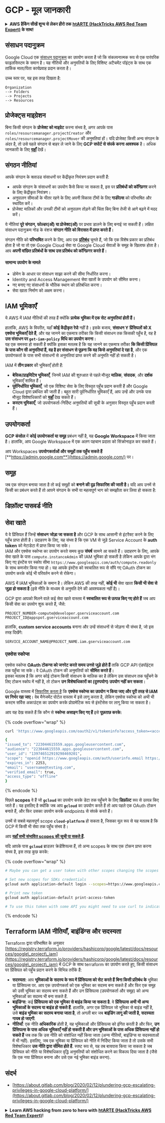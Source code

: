 # GCP - मूल जानकारी

<details>

<summary><strong>AWS हैकिंग सीखें शून्य से लेकर हीरो तक</strong> <a href="https://training.hacktricks.xyz/courses/arte"><strong>htARTE (HackTricks AWS Red Team Expert)</strong></a><strong> के साथ!</strong></summary>

HackTricks का समर्थन करने के अन्य तरीके:

* यदि आप चाहते हैं कि आपकी **कंपनी का विज्ञापन HackTricks में दिखाई दे** या **HackTricks को PDF में डाउनलोड करें**, तो [**सब्सक्रिप्शन प्लान्स**](https://github.com/sponsors/carlospolop) देखें!
* [**आधिकारिक PEASS & HackTricks स्वैग**](https://peass.creator-spring.com) प्राप्त करें
* [**The PEASS Family**](https://opensea.io/collection/the-peass-family) की खोज करें, हमारा विशेष [**NFTs**](https://opensea.io/collection/the-peass-family) संग्रह
* 💬 [**Discord group**](https://discord.gg/hRep4RUj7f) में **शामिल हों** या [**telegram group**](https://t.me/peass) में या **Twitter** 🐦 पर **मुझे फॉलो** करें [**@carlospolopm**](https://twitter.com/carlospolopm)**.**
* **अपनी हैकिंग ट्रिक्स साझा करें, HackTricks** [**HackTricks**](https://github.com/carlospolop/hacktricks) और [**HackTricks Cloud**](https://github.com/carlospolop/hacktricks-cloud) github repos में PRs सबमिट करके.

</details>

## **संसाधन पदानुक्रम**

Google Cloud एक [संसाधन पदानुक्रम](https://cloud.google.com/resource-manager/docs/cloud-platform-resource-hierarchy) का उपयोग करता है जो कि संकल्पनात्मक रूप से एक पारंपरिक फाइलसिस्टम के समान है। यह नीतियों और अनुमतियों के लिए विशिष्ट अटैचमेंट पॉइंट्स के साथ एक तार्किक माता/पिता कार्यप्रवाह प्रदान करता है।

उच्च स्तर पर, यह इस तरह दिखता है:
```
Organization
--> Folders
--> Projects
--> Resources
```
## **प्रोजेक्ट्स माइग्रेशन**

बिना किसी संगठन के **प्रोजेक्ट को माइग्रेट** करना संभव है, अगर आपके पास `roles/resourcemanager.projectCreator` और `roles/resourcemanager.projectMover` की अनुमतियां हों। यदि प्रोजेक्ट किसी अन्य संगठन के अंदर है, तो उसे पहले संगठन से बाहर ले जाने के लिए **GCP सपोर्ट से संपर्क करना आवश्यक** है। अधिक जानकारी के लिए [**यहाँ**](https://medium.com/google-cloud/migrating-a-project-from-one-organization-to-another-gcp-4b37a86dd9e6) देखें।

## **संगठन नीतियां**

आपके संगठन के क्लाउड संसाधनों पर केंद्रीकृत नियंत्रण प्रदान करती हैं:

* आपके संगठन के संसाधनों का उपयोग कैसे किया जा सकता है, इस पर **प्रतिबंधों को कॉन्फ़िगर** करने के लिए केंद्रीकृत नियंत्रण।
* अनुपालन सीमाओं के भीतर रहने के लिए अपनी विकास टीमों के लिए **गार्डरेल्स** को परिभाषित और स्थापित करें।
* प्रोजेक्ट मालिकों और उनकी टीमों को अनुपालन तोड़ने की चिंता किए बिना तेजी से आगे बढ़ने में मदद करें।

ये नीतियां **पूरे संगठन, फोल्डर(ओं) या प्रोजेक्ट(ओं)** पर प्रभाव डालने के लिए बनाई जा सकती हैं। लक्षित संसाधन पदानुक्रम नोड के वंशज **संगठन नीति को विरासत में प्राप्त करते हैं**।

संगठन नीति को **परिभाषित** करने के लिए, आप एक [**प्रतिबंध**](https://cloud.google.com/resource-manager/docs/organization-policy/overview#constraints) चुनते हैं, जो कि एक विशेष प्रकार का प्रतिबंध होता है जो या तो एक Google Cloud सेवा या Google Cloud सेवाओं के समूह के खिलाफ होता है। आप **अपनी वांछित प्रतिबंधों के साथ उस प्रतिबंध को कॉन्फ़िगर करते हैं**।

#### सामान्य उपयोग के मामले <a href="#common_use_cases" id="common_use_cases"></a>

* डोमेन के आधार पर संसाधन साझा करने की सीमा निर्धारित करना।
* Identity and Access Management सेवा खातों के उपयोग को सीमित करना।
* नए बनाए गए संसाधनों के भौतिक स्थान को प्रतिबंधित करना।
* सेवा खाता निर्माण को अक्षम करना।

## **IAM भूमिकाएँ**

ये AWS में IAM नीतियों की तरह हैं क्योंकि **प्रत्येक भूमिका में एक सेट अनुमतियां होती हैं।**

हालांकि, AWS के विपरीत, यहाँ **कोई केंद्रीकृत रेपो** नहीं है। इसके बजाय, **संसाधन Y प्रिंसिपलों को X एक्सेस भूमिकाएँ देते हैं**, और यह जानने का एकमात्र तरीका कि किसी संसाधन तक किसकी पहुँच है, वह है **उस संसाधन पर `get-iam-policy` विधि का उपयोग करना**।\
यह एक समस्या हो सकती है क्योंकि इसका मतलब है कि यह जानने का एकमात्र तरीका **कि किसी प्रिंसिपल के पास कौन सी अनुमतियां हैं, वह है हर संसाधन से पूछना कि वह किसे अनुमतियां दे रहा है**, और एक उपयोगकर्ता के पास सभी संसाधनों से अनुमतियां प्राप्त करने की अनुमति नहीं हो सकती है।

IAM में **तीन प्रकार** की भूमिकाएँ होती हैं:

* **बेसिक/प्राइमिटिव भूमिकाएँ**, जिनमें IAM की शुरुआत से पहले मौजूद **मालिक**, **संपादक**, और **दर्शक** भूमिकाएँ शामिल हैं।
* **पूर्वनिर्धारित भूमिकाएँ**, जो एक विशिष्ट सेवा के लिए विस्तृत पहुँच प्रदान करती हैं और Google Cloud द्वारा प्रबंधित की जाती हैं। बहुत सारी पूर्वनिर्धारित भूमिकाएँ हैं, आप उन्हें और उनके पास मौजूद विशेषाधिकारों को [**यहाँ**](https://cloud.google.com/iam/docs/understanding-roles#predefined\_roles) देख सकते हैं।
* **कस्टम भूमिकाएँ**, जो उपयोगकर्ता-निर्दिष्ट अनुमतियों की सूची के अनुसार विस्तृत पहुँच प्रदान करती हैं।

## उपयोगकर्ता <a href="#default-credentials" id="default-credentials"></a>

**GCP कंसोल** में **कोई उपयोगकर्ता या समूह** प्रबंधन नहीं है, यह **Google Workspace** में किया जाता है। हालांकि, आप Google Workspace में एक अलग पहचान प्रदाता को सिंक्रोनाइज़ कर सकते हैं।

आप Workspaces **उपयोगकर्ताओं और समूहों तक पहुँच सकते हैं** [**https://admin.google.com**](https://admin.google.com/) पर।

## समूह

जब एक संगठन बनाया जाता है तो कई समूहों को **बनाने की दृढ़ सिफारिश की जाती है।** यदि आप उनमें से किसी का प्रबंधन करते हैं तो आपने संगठन के सभी या महत्वपूर्ण भाग को समझौता कर लिया हो सकता है:

## **डिफ़ॉल्ट पासवर्ड नीति**

## **सेवा खाते**

ये वे प्रिंसिपल हैं जिन्हें **संसाधन** **जोड़ा जा सकता है** और GCP के साथ आसानी से इंटरैक्ट करने के लिए पहुँच प्राप्त होती है। उदाहरण के लिए, यह संभव है कि एक VM से जुड़े Service Account के **auth token** को मेटाडेटा में प्राप्त किया जा सके।\
IAM और एक्सेस स्कोप्स का उपयोग करते समय कुछ **संघर्ष** सामने आ सकते हैं। उदाहरण के लिए, आपके सेवा खाते के पास `compute.instanceAdmin` की IAM भूमिका हो सकती है लेकिन आपके द्वारा भंग किए गए इंस्टेंस पर स्कोप सीमा `https://www.googleapis.com/auth/compute.readonly` के साथ कमजोर किया गया हो। यह आपके इंस्टेंस को स्वचालित रूप से सौंपे गए OAuth टोकन का उपयोग करके कोई भी परिवर्तन करने से रोकेगा।

AWS में IAM भूमिकाओं के समान है। लेकिन AWS की तरह नहीं, **कोई भी** सेवा खाता **किसी भी सेवा से जुड़ा हो सकता है** (इसे नीति के माध्यम से अनुमति देने की आवश्यकता नहीं है)।

GCP द्वारा आपको मिलने वाले कई सेवा खाते वास्तव में **स्वचालित रूप से उत्पन्न किए गए होते हैं** जब आप किसी सेवा का उपयोग शुरू करते हैं, जैसे:
```
PROJECT_NUMBER-compute@developer.gserviceaccount.com
PROJECT_ID@appspot.gserviceaccount.com
```
हालांकि, **custom service accounts** बनाना और उन्हें संसाधनों से जोड़ना भी संभव है, जो इस तरह दिखेंगे:
```
SERVICE_ACCOUNT_NAME@PROJECT_NAME.iam.gserviceaccount.com
```
### **एक्सेस स्कोप्स**

एक्सेस स्कोप्स **OAuth टोकन्स को जनरेट करते समय उनसे जुड़े होते हैं** ताकि GCP API एंडपॉइंट्स तक पहुँचा जा सके। वे OAuth टोकन की अनुमतियों को **सीमित करते हैं**।\
इसका मतलब है कि अगर कोई टोकन किसी संसाधन के मालिक का है लेकिन उस संसाधन तक पहुँचने के लिए टोकन स्कोप में नहीं है, तो टोकन **उन विशेषाधिकारों का (दुरुपयोग) उपयोग नहीं कर सकता**।

Google वास्तव में [सिफारिश करता है](https://cloud.google.com/compute/docs/access/service-accounts#service\_account\_permissions) कि **एक्सेस स्कोप्स का उपयोग न किया जाए और पूरी तरह से IAM पर निर्भर रहा जाए**। वेब मैनेजमेंट पोर्टल वास्तव में इसे लागू करता है, लेकिन एक्सेस स्कोप्स को अभी भी कस्टम सर्विस अकाउंट्स का उपयोग करके प्रोग्रामेटिक रूप से इंस्टेंसेस पर लागू किया जा सकता है।

आप यह देख सकते हैं कि कौन से **स्कोप्स** **असाइन किए गए हैं** इसे **पूछताछ करके:**

{% code overflow="wrap" %}
```bash
curl 'https://www.googleapis.com/oauth2/v1/tokeninfo?access_token=<access_token>'

{
"issued_to": "223044615559.apps.googleusercontent.com",
"audience": "223044615559.apps.googleusercontent.com",
"user_id": "139746512919298469201",
"scope": "openid https://www.googleapis.com/auth/userinfo.email https://www.googleapis.com/auth/cloud-platform https://www.googleapis.com/auth/appengine.admin https://www.googleapis.com/auth/sqlservice.login https://www.googleapis.com/auth/compute https://www.googleapis.com/auth/accounts.reauth",
"expires_in": 2253,
"email": "username@testing.com",
"verified_email": true,
"access_type": "offline"
}
```
{% endcode %}

पिछले **scopes** वे हैं जो **`gcloud`** का उपयोग करके डेटा तक पहुँचने के लिए **डिफ़ॉल्ट** रूप से उत्पन्न किए जाते हैं। यह इसलिए है क्योंकि जब आप **`gcloud`** का उपयोग करते हैं तो आप पहले एक OAuth टोकन बनाते हैं, और फिर उसका उपयोग करके endpoints से संपर्क करते हैं।

उनमें से सबसे महत्वपूर्ण scope **`cloud-platform`** हो सकता है, जिसका मूल रूप से यह मतलब है कि GCP में किसी भी सेवा तक पहुँच संभव है।

आप [**यहाँ सभी संभावित scopes की सूची पा सकते हैं**](https://developers.google.com/identity/protocols/googlescopes)**.**

यदि आपके पास **`gcloud`** ब्राउज़र क्रेडेंशियल्स हैं, तो अन्य scopes के साथ एक टोकन प्राप्त करना संभव है, इस तरह कुछ करके:

{% code overflow="wrap" %}
```bash
# Maybe you can get a user token with other scopes changing the scopes array from ~/.config/gcloud/credentials.db

# Set new scopes for SDKs credentials
gcloud auth application-default login --scopes=https://www.googleapis.com/auth/userinfo.email,https://www.googleapis.com/auth/cloud-platform,https://www.googleapis.com/auth/sqlservice.login,https://www.googleapis.com/auth/appengine.admin,https://www.googleapis.com/auth/compute,https://www.googleapis.com/auth/accounts.reauth,https://www.googleapis.com/auth/admin.directory.user,https://www.googleapis.com/auth/admin.directory.group,https://www.googleapis.com/auth/admin.directory.domain

# Print new token
gcloud auth application-default print-access-token

# To use this token with some API you might need to use curl to indicate the project header with --header "X-Goog-User-Project: <project-name>"
```
{% endcode %}

## **Terraform IAM नीतियाँ, बाइंडिंग्स और सदस्यता**

Terraform द्वारा परिभाषित के अनुसार [https://registry.terraform.io/providers/hashicorp/google/latest/docs/resources/google\_project\_iam](https://registry.terraform.io/providers/hashicorp/google/latest/docs/resources/google\_project\_iam) में GCP के साथ terraform का उपयोग करते हुए, किसी संसाधन पर प्रिंसिपल को पहुँच प्रदान करने के विभिन्न तरीके हैं:

* **सदस्यता**: आप **भूमिकाओं के सदस्य के रूप में प्रिंसिपल्स को सेट करते हैं** **बिना किसी प्रतिबंध के** भूमिका या प्रिंसिपल्स पर. आप एक उपयोगकर्ता को एक भूमिका का सदस्य बना सकते हैं और फिर एक समूह को उसी भूमिका का सदस्य बना सकते हैं और उन प्रिंसिपल्स (उपयोगकर्ता और समूह) को अन्य भूमिकाओं का सदस्य भी बना सकते हैं.
* **बाइंडिंग्स**: कई **प्रिंसिपल्स को एक भूमिका से बाइंड किया जा सकता है**. वे **प्रिंसिपल्स अभी भी अन्य भूमिकाओं के सदस्य या बाइंड हो सकते हैं**. हालांकि, अगर एक प्रिंसिपल जो भूमिका से बाइंड नहीं है, उसे **बाइंड भूमिका का सदस्य बनाया जाता है**, तो अगली बार जब **बाइंडिंग लागू की जाती है, सदस्यता गायब हो जाएगी**.
* **नीतियाँ**: एक नीति **अधिकारिक** होती है, यह भूमिकाओं और प्रिंसिपल्स को इंगित करती है और फिर, **उन प्रिंसिपल्स के पास अधिक भूमिकाएँ नहीं हो सकती हैं और उन भूमिकाओं के पास अधिक प्रिंसिपल्स नहीं हो सकते हैं** जब तक कि उस नीति को संशोधित नहीं किया जाता (अन्य नीतियों, बाइंडिंग्स या सदस्यताओं में भी नहीं). इसलिए, जब एक भूमिका या प्रिंसिपल को नीति में निर्दिष्ट किया जाता है तो उसके सभी विशेषाधिकार **उस नीति द्वारा सीमित होते हैं**. स्पष्ट रूप से, यह तब बायपास किया जा सकता है जब प्रिंसिपल को नीति या विशेषाधिकार वृद्धि अनुमतियों को संशोधित करने का विकल्प दिया जाता है (जैसे कि एक नया प्रिंसिपल बनाना और उसे एक नई भूमिका बाइंड करना).

## संदर्भ

* [https://about.gitlab.com/blog/2020/02/12/plundering-gcp-escalating-privileges-in-google-cloud-platform/](https://about.gitlab.com/blog/2020/02/12/plundering-gcp-escalating-privileges-in-google-cloud-platform/)

<details>

<summary><strong>Learn AWS hacking from zero to hero with</strong> <a href="https://training.hacktricks.xyz/courses/arte"><strong>htARTE (HackTricks AWS Red Team Expert)</strong></a><strong>!</strong></summary>

HackTricks का समर्थन करने के अन्य तरीके:

* यदि आप अपनी **कंपनी का विज्ञापन HackTricks में देखना चाहते हैं** या **HackTricks को PDF में डाउनलोड करना चाहते हैं** तो [**सब्सक्रिप्शन प्लान्स**](https://github.com/sponsors/carlospolop) देखें!
* [**आधिकारिक PEASS & HackTricks स्वैग**](https://peass.creator-spring.com) प्राप्त करें
* [**The PEASS Family**](https://opensea.io/collection/the-peass-family) की खोज करें, हमारा एक्सक्लूसिव [**NFTs**](https://opensea.io/collection/the-peass-family) संग्रह
* 💬 [**Discord group**](https://discord.gg/hRep4RUj7f) में **शामिल हों** या [**telegram group**](https://t.me/peass) या **Twitter** पर मुझे 🐦 [**@carlospolopm**](https://twitter.com/carlospolopm)** का अनुसरण करें**.
* **HackTricks** पर अपनी हैकिंग ट्रिक्स साझा करें, PRs सबमिट करके [**HackTricks**](https://github.com/carlospolop/hacktricks) और [**HackTricks Cloud**](https://github.com/carlospolop/hacktricks-cloud) github repos में.

</details>
